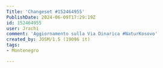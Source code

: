 ```yaml
---
Title: 'Changeset #152464955'
PublishDate: 2024-06-09T17:29:19Z
id: 152464955
user: Jrachi
comment: 'Aggiornamento sulla Via Dinarica #NaturKosovo'
created_by: JOSM/1.5 (19096 it)
tags:
- Montenegro

---
```

